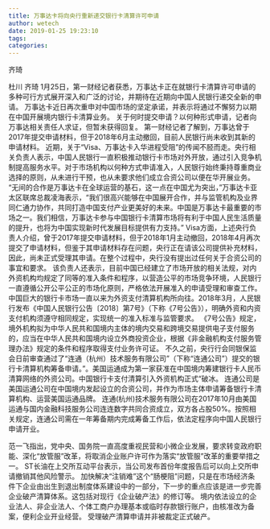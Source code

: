 ```yaml
---
title: 万事达卡将向央行重新递交银行卡清算许可申请
author: wetech
date: 2019-01-25 19:23:10
tags: 
categories: 
---
```

齐琦
<!-- more -->
杜川
齐琦
1月25日，第一财经记者获悉，万事达卡正在就银行卡清算许可申请的多种可行方式展开深入和广泛的讨论，并期待在近期向中国人民银行递交全新的申请。
万事达卡近日再次重申对中国市场的坚定承诺，并表示将通过不懈努力以期在中国开展境内银行卡清算业务。
关于何时提交申请？以何种形式申请，记者向万事达相关责任人求证，但暂未获得回复。
第一财经记者了解到，万事达曾于2017年提交申请材料，但于2018年6月主动撤回，目前人民银行尚未收到其新的申请材料。
近期，关于“Visa、万事达卡入华进程受阻”的传闻不胫而走。央行相关负责人表示，中国人民银行一直积极推动银行卡市场对外开放，通过引入竞争机制提高服务水平。对于市场机构以何种方式申请准入，人民银行始终秉持尊重商业选择的原则，从未进行干预，也从未要求他们成立合资公司以便在华开展业务。
“无间的合作是万事达卡在全球运营的基石，这一点在中国尤为突出，”万事达卡亚太区联席总裁凌海表示，“我们很高兴能够在中国展开合作，并与监管机构及业界同仁通力协作，共同打造中国支付产业更美好的未来。中国是万事达卡最重要的市场之一。我们相信，万事达卡参与中国银行卡清算市场将有利于中国人民生活质量的提升，也将为中国实现新时代发展目标提供有力支持。”
Visa方面，上述央行负责人介绍，曾于2017年提交申请材料，但于2018年1月主动撤回，2018年4月再次提交了申请材料，但鉴于其申请材料存在问题，央行正在请该公司提供补充材料，因此，尚未正式受理其申请。在整个过程中，央行没有提出过任何关于合资公司的事宜和要求。
该负责人还表示，目前中国已经建立了市场开放的相关法规，对内外资机构均规定了同等的准入条件和程序，以营造公平的市场竞争环境，人民银行一直遵循公开公平公正的市场化原则，严格依法开展准入的申请受理和审查工作。
中国巨大的银行卡市场一直以来为外资支付清算机构所向往。2018年3月，人民银行发布《中国人民银行公告〔2018〕第7号》（下称《7号公告》），明确外资和内资支付机构须遵守相同规定，实现统一的准入标准与监管要求。
《7号公告》规定，境外机构拟为中华人民共和国境内主体的境内交易和跨境交易提供电子支付服务的，应当在中华人民共和国境内设立外商投资企业，根据《非金融机构支付服务管理办法》规定的条件和程序取得支付业务许可证。
不久之前，央行行会同银保监会日前审查通过了“连通（杭州）技术服务有限公司”（下称“连通公司”）提交的银行卡清算机构筹备申请。”。美国运通成为第一家获准在中国境内筹建银行卡人民币清算网络的外资公司。中国银行卡支付清算引入外资机构正式“破冰。
连通公司是美国运通公司在中国境内发起设立的合资公司，并作为市场主体申请筹备银行卡清算机构、运营美国运通品牌。
连通(杭州)技术服务有限公司在2017年10月由美国运通与国内金融科技服务公司连连数字共同合资成立，双方各占股50%。按照相关规定，连通公司需在一年筹备期内完成筹备工作后，依法定程序向中国人民银行申请开业。
 
 
范一飞指出，党中央、国务院一直高度重视民营和小微企业发展，要求转变政府职能、深化“放管服”改革，将取消企业账户许可作为落实“放管服”改革的重要举措之一。
ST长油在上交所互动平台表示，当公司发布首份年度报告后可以向上交所申请撤销其他风险警示。
加快解决“注销难”这个“肠梗阻”问题，只是在市场经济条件下企业由出生到退出制度体系建设中的一部分，下一步的重点应该是进一步完善企业破产清算体系。这包括对现行《企业破产法》的修订等。
境内依法设立的企业法人、非企业法人、个体工商户办理基本或临时存款银行账户，由核准改为备案，便利企业开业经营。
受理破产清算申请并非被裁定正式破产。
